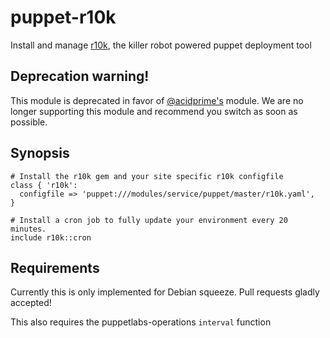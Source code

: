 puppet-r10k
===========

Install and manage [r10k][1], the killer robot powered puppet deployment tool

## Deprecation warning!

This module is deprecated in favor of [@acidprime's][2] module.  We are no longer supporting this module and recommend you switch as soon as possible.

Synopsis
--------

    # Install the r10k gem and your site specific r10k configfile
    class { 'r10k':
      configfile => 'puppet:///modules/service/puppet/master/r10k.yaml',
    }

    # Install a cron job to fully update your environment every 20 minutes.
    include r10k::cron

Requirements
------------

Currently this is only implemented for Debian squeeze. Pull requests gladly accepted!

This also requires the puppetlabs-operations `interval` function

[1]: https://github.com/adrienthebo/r10k
[2]: https://github.com/acidprime/r10k

